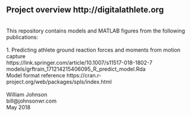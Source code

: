 <!---
  ---
  --- 1. Filename, Creation-Date
  ---      digitalathlete/README.md, 22may2018
  ---
  --- 2. Original-Author, Email-Address
  ---      Copyright (c) MMXVIII
  ---      William JOHNSON, bill@johnsonwr.com
  ---
  --- 3. Last-Updated-By, Email-Address
  ---      William JOHNSON, bill@johnsonwr.com
  ---
  --- 4. Notes
  ---      https://guides.github.com/features/mastering-markdown/
  ---      https://github.com/adam-p/markdown-here/wiki/Markdown-Cheatsheet
  ---
  --- 5. Modification-History
  ---      Build Author Date      Change
  ---      n/a   wrj    22may2018 alpha release 
  --->

<h2>Project overview http://digitalathlete.org</h2>
<br>
This repository contains models and MATLAB figures from the following publications:<br>
<br>
1. Predicting athlete ground reaction forces and moments from motion capture<br>
https://link.springer.com/article/10.1007/s11517-018-1802-7<br>
models/grftrain_171214215406095_R_predict_model.Rda<br>
Model format reference https://cran.r-project.org/web/packages/spls/index.html<br>
<br>
William Johnson<br>
bill@johnsonwr.com<br>
May 2018<br>

